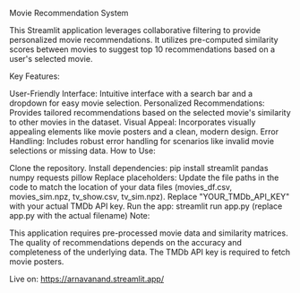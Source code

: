 Movie Recommendation System

This Streamlit application leverages collaborative filtering to provide personalized movie recommendations.
It utilizes pre-computed similarity scores between movies to suggest top 10 recommendations based on a user's selected movie.

Key Features:

User-Friendly Interface: Intuitive interface with a search bar and a dropdown for easy movie selection.
Personalized Recommendations: Provides tailored recommendations based on the selected movie's similarity to other movies in the dataset.
Visual Appeal: Incorporates visually appealing elements like movie posters and a clean, modern design.
Error Handling: Includes robust error handling for scenarios like invalid movie selections or missing data.
How to Use:

Clone the repository.
Install dependencies: pip install streamlit pandas numpy requests pillow
Replace placeholders:
Update the file paths in the code to match the location of your data files (movies_df.csv, movies_sim.npz, tv_show.csv, tv_sim.npz).
Replace "YOUR_TMDb_API_KEY" with your actual TMDb API key.
Run the app: streamlit run app.py (replace app.py with the actual filename)
Note:

This application requires pre-processed movie data and similarity matrices.
The quality of recommendations depends on the accuracy and completeness of the underlying data.
The TMDb API key is required to fetch movie posters.

Live on: https://arnavanand.streamlit.app/

